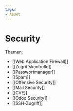 ```yaml
---
tags:
- Asset
---
```

# Security

Themen:

* [[Web Application Firewall]]  
* [[Zugriffskontrolle]]  
* [[Passwortmanager]]  
* [[Spam]]
* [[Offensive Security]]
* [[Mail Security]]
* [[CVE]]
* [[Odoo Security]]
* [[SSH-Zugriff]]